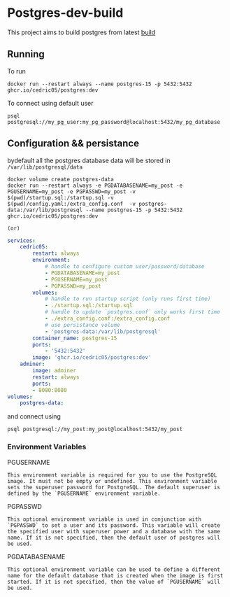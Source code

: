 # Postgres-dev-build
This project aims to build postgres from latest [build](https://github.com/postgres/postgres)

## Running

To run

`docker run --restart always --name postgres-15 -p 5432:5432  ghcr.io/cedric05/postgres:dev`

To connect using default user 

`psql postgresql://my_pg_user:my_pg_password@localhost:5432/my_pg_database`

## Configuration && persistance

bydefault all the postgres database data will be stored in `/var/lib/postgresql/data`

```shell
docker volume create postgres-data
docker run --restart always -e PGDATABASENAME=my_post -e PGUSERNAME=my_post -e PGPASSWD=my_post -v $(pwd)/startup.sql:/startup.sql -v $(pwd)/config.yaml:/extra_config.conf  -v postgres-data:/var/lib/postgresql --name postgres-15 -p 5432:5432 ghcr.io/cedric05/postgres:dev
```

    (or)

```yml
services:
    cedric05:
        restart: always
        environment:
            # handle to configure custom user/password/database
            - PGDATABASENAME=my_post
            - PGUSERNAME=my_post
            - PGPASSWD=my_post
        volumes:
            # handle to run startup script (only runs first time)
            - ./startup.sql:/startup.sql
            # handle to update `postgres.conf` only works first time
            - ./extra_config.conf:/extra_config.conf
            # use persistance volume
            - 'postgres-data:/var/lib/postgresql'
        container_name: postgres-15
        ports:
            - '5432:5432'
        image: 'ghcr.io/cedric05/postgres:dev'
    adminer:
        image: adminer
        restart: always
        ports:
        - 8080:8080
volumes:
    postgres-data:
```

and connect using 

`psql postgresql://my_post:my_post@localhost:5432/my_post`

### Environment Variables


PGUSERNAME

    This environment variable is required for you to use the PostgreSQL image. It must not be empty or undefined. This environment variable sets the superuser password for PostgreSQL. The default superuser is defined by the `PGUSERNAME` environment variable.

PGPASSWD

    This optional environment variable is used in conjunction with `PGPASSWD` to set a user and its password. This variable will create the specified user with superuser power and a database with the same name. If it is not specified, then the default user of postgres will be used.

PGDATABASENAME

    This optional environment variable can be used to define a different name for the default database that is created when the image is first started. If it is not specified, then the value of `PGUSERNAME` will be used.

